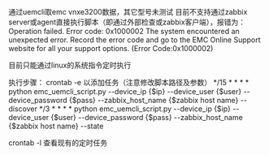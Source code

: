 通过uemcli取emc vnxe3200数据，其它型号未测试
目前不支持通过zabbix server或agent直接执行脚本（即通过外部检查或zabbix客户端），报错为：
Operation failed. Error code: 0x1000002
The system encountered an unexpected error. Record the error code and go to the EMC Online Support website for all your support options. (Error Code:0x1000002)

目前只能通过linux的系统指令定时执行

执行步骤：
crontab -e 以添加任务（注意修改脚本路径及参数）
*/15 *  *  *  *  python emc_uemcli_script.py --device_ip {$ip} --device_user {$user} --device_password {$pass} --zabbix_host_name {$zabbix host name}  --discover
*/3  *  *  *  *  python emc_uemcli_script.py --device_ip {$ip} --device_user {$user} --device_password {$pass} --zabbix_host_name {$zabbix host name}  --state

crontab -l 查看现有的定时任务